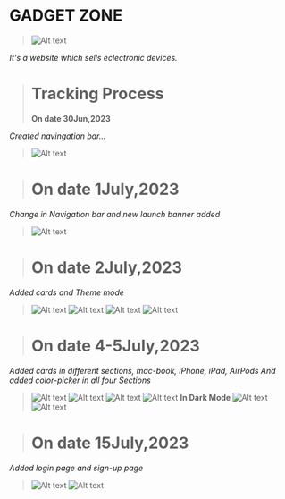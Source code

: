# GADGET ZONE
> ![Alt text](images/logo.png)
> 
*It's a website which sells eclectronic devices.*

> # Tracking Process
> **On date 30Jun,2023**
>
 *Created navingation bar...*
> ![Alt text](how_it_started/30June.png)

> # **On date 1July,2023**
> 
*Change in Navigation bar and new launch banner added*
>![Alt text](how_it_started/1st%2Cjuly.png)

> # **On date 2July,2023**
> 
*Added cards and Theme mode*
> ![Alt text](how_it_started/2july1.png)
> ![Alt text](how_it_started/2july2.png)
> ![Alt text](how_it_started/2july3.png)
> ![Alt text](how_it_started/2july4.png)

> # **On date 4-5July,2023**
> 
*Added cards in different sections, mac-book, iPhone, iPad, AirPods And added color-picker in all four Sections*
> ![Alt text](how_it_started/image.png)
> ![Alt text](how_it_started/image-1.png)
> ![Alt text](how_it_started/image-2.png)
> ![Alt text](how_it_started/image-3.png)
> **In Dark Mode**
> ![Alt text](how_it_started/image-4.png)
> ![Alt text](how_it_started/image-5.png)

> # **On date 15July,2023**
> 
*Added login page and sign-up page*
> ![Alt text](how_it_started/image15july.png)
> ![Alt text](how_it_started/image15july2.png)